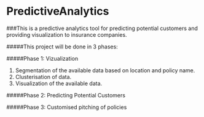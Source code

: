 # PredictiveAnalytics
###This is a predictive analytics tool for predicting potential customers and providing visualization to insurance companies.

#####This project will be done in 3 phases:

#####Phase 1: Vizualization
1. Segmentation of the available data based on location and policy name.
2. Clusterisation of data.
3. Visualization of the available data.

#####Phase 2: Predicting Potential Customers

#####Phase 3: Customised pitching of policies
